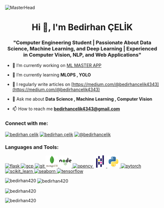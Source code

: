 ![MasterHead](https://media.licdn.com/dms/image/v2/D4D16AQEDc6iiSssnxg/profile-displaybackgroundimage-shrink_350_1400/profile-displaybackgroundimage-shrink_350_1400/0/1725396115115?e=1746057600&v=beta&t=5GFaAXAtphLPEUKuRc9f2xZBMJVwh1WBgttaYmWA3k0)

<h1 align="center">Hi 👋, I'm Bedirhan ÇELİK</h1>
<h3 align="center">"Computer Engineering Student | Passionate About Data Science, Machine Learning, and Deep Learning | Experienced in Computer Vision, NLP, and Web Applications"</h3>


- 🔭 I’m currently working on [ML MASTER APP](https://github.com/bedirhan420/ML_MASTER_APP)

- 🌱 I’m currently learning **MLOPS , YOLO**

- 📝 I regularly write articles on [https://medium.com/@bedirhancelik4343](https://medium.com/@bedirhancelik4343)

- 💬 Ask me about **Data Science , Machine Learning , Computer Vision**

- 📫 How to reach me **bedirhancelik4343@gmail.com**

<h3 align="left">Connect with me:</h3>
<p align="left">
<a href="[https://www.linkedin.com/in/bedirhan-celik-33899324a/]" target="blank"><img align="center" src="https://raw.githubusercontent.com/rahuldkjain/github-profile-readme-generator/master/src/images/icons/Social/linked-in-alt.svg" alt="bedirhan celik" height="30" width="40" /></a>
<a href="[https://www.kaggle.com/bedirhanelik]" target="blank"><img align="center" src="https://raw.githubusercontent.com/rahuldkjain/github-profile-readme-generator/master/src/images/icons/Social/kaggle.svg" alt="bedirhan çelik" height="30" width="40" /></a>
<a href="[https://medium.com/@bedirhancelik4343]" target="blank"><img align="center" src="https://raw.githubusercontent.com/rahuldkjain/github-profile-readme-generator/master/src/images/icons/Social/medium.svg" alt="@bedirhancelik" height="30" width="40" /></a>
</p>

<h3 align="left">Languages and Tools:</h3>
<p align="left"> <a href="https://flask.palletsprojects.com/" target="_blank" rel="noreferrer"> <img src="https://www.vectorlogo.zone/logos/pocoo_flask/pocoo_flask-icon.svg" alt="flask" width="40" height="40"/> </a> <a href="https://cloud.google.com" target="_blank" rel="noreferrer"> <img src="https://www.vectorlogo.zone/logos/google_cloud/google_cloud-icon.svg" alt="gcp" width="40" height="40"/> </a> <a href="https://git-scm.com/" target="_blank" rel="noreferrer"> <img src="https://www.vectorlogo.zone/logos/git-scm/git-scm-icon.svg" alt="git" width="40" height="40"/> </a> <a href="https://www.mongodb.com/" target="_blank" rel="noreferrer"> <img src="https://raw.githubusercontent.com/devicons/devicon/master/icons/mongodb/mongodb-original-wordmark.svg" alt="mongodb" width="40" height="40"/> </a> <a href="https://nodejs.org" target="_blank" rel="noreferrer"> <img src="https://raw.githubusercontent.com/devicons/devicon/master/icons/nodejs/nodejs-original-wordmark.svg" alt="nodejs" width="40" height="40"/> </a> <a href="https://opencv.org/" target="_blank" rel="noreferrer"> <img src="https://www.vectorlogo.zone/logos/opencv/opencv-icon.svg" alt="opencv" width="40" height="40"/> </a> <a href="https://pandas.pydata.org/" target="_blank" rel="noreferrer"> <img src="https://raw.githubusercontent.com/devicons/devicon/2ae2a900d2f041da66e950e4d48052658d850630/icons/pandas/pandas-original.svg" alt="pandas" width="40" height="40"/> </a> <a href="https://www.python.org" target="_blank" rel="noreferrer"> <img src="https://raw.githubusercontent.com/devicons/devicon/master/icons/python/python-original.svg" alt="python" width="40" height="40"/> </a> <a href="https://pytorch.org/" target="_blank" rel="noreferrer"> <img src="https://www.vectorlogo.zone/logos/pytorch/pytorch-icon.svg" alt="pytorch" width="40" height="40"/> </a> <a href="https://scikit-learn.org/" target="_blank" rel="noreferrer"> <img src="https://upload.wikimedia.org/wikipedia/commons/0/05/Scikit_learn_logo_small.svg" alt="scikit_learn" width="40" height="40"/> </a> <a href="https://seaborn.pydata.org/" target="_blank" rel="noreferrer"> <img src="https://seaborn.pydata.org/_images/logo-mark-lightbg.svg" alt="seaborn" width="40" height="40"/> </a> <a href="https://www.tensorflow.org" target="_blank" rel="noreferrer"> <img src="https://www.vectorlogo.zone/logos/tensorflow/tensorflow-icon.svg" alt="tensorflow" width="40" height="40"/> </a> </p>

<p><img align="left" src="https://github-readme-stats.vercel.app/api/top-langs?username=bedirhan420&show_icons=true&locale=en&layout=compact" alt="bedirhan420" /></p>

<p>&nbsp;<img align="center" src="https://github-readme-stats.vercel.app/api?username=bedirhan420&show_icons=true&locale=en" alt="bedirhan420" /></p>

<p><img align="center" src="https://github-readme-streak-stats.herokuapp.com/?user=bedirhan420&" alt="bedirhan420" /></p>

<p align="left"> <img src="https://komarev.com/ghpvc/?username=bedirhan420&label=Profile%20views&color=0e75b6&style=flat" alt="bedirhan420" /> </p>

